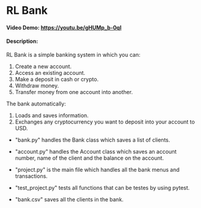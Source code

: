 # RL Bank

#### Video Demo:  <https://youtu.be/gHUMp_b-0qI>

#### Description:

RL Bank is a simple banking system in which you can:
1. Create a new account.
2. Access an existing account.
3. Make a deposit in cash or crypto.
4. Withdraw money.
5. Transfer money from one account into another.

The bank automatically:
1. Loads and saves information.
2. Exchanges any cryptocurrency you want to deposit into your account to USD.

- "bank.py" handles the Bank class which saves a list of clients.

- "account.py" handles the Account class which saves an account number, name of the client and the balance on the account.

- "project.py" is the main file which handles all the bank menus and transactions.

- "test_project.py" tests all functions that can be testes by using pytest.

- "bank.csv" saves all the clients in the bank.
